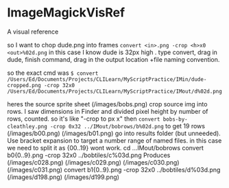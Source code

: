 # ImageMagickVisRef
A visual reference


so I want to chop dude.png into frames
`convert <in>.png -crop <h>x0 <out>%02d.png`
in this case I know dude <in> is 32px high <h>. type convert, drag in dude, finish command, drag in the output location +file naming convention.

so the exact cmd was
`$ convert /Users/Ed/Documents/Projects/CLILearn/MyScriptPractice/IMin/dude-cropped.png -crop 32x0 /Users/Ed/Documents/Projects/CLILearn/MyScriptPractice/IMout/d%02d.png`



heres the source sprite sheet
(/images/bobs.png)
crop source img into rows. I saw dimensions in Finder and divided pixel height by number of rows, counted. so it's like "-crop to px <rightmost>x<lowest>"
then
`convert bobs-by-cleathley.png -crop 0x32 ../IMout/bobrows/b%02d.png`
to get 19 rows
(/images/b00.png)
(/images/b01.png)
go into results folder (but unneeded). Use bracket expansion to target a number range of named files. in this case we need to split it as {00..19} wont work.
cd ...IMout/bobrows 
convert b0{0..9}.png -crop 32x0 ../bobtiles/c%03d.png
Produces
(/images/c028.png)
(/images/c029.png)
(/images/c030.png)
(/images/c031.png)
convert b1{0..9}.png -crop 32x0 ../bobtiles/d%03d.png
(/images/d198.png)
(/images/d199.png)

